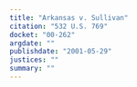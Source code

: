 ```yaml
---
title: "Arkansas v. Sullivan"
citation: "532 U.S. 769"
docket: "00-262"
argdate: ""
publishdate: "2001-05-29"
justices: ""
summary: ""
---
```


